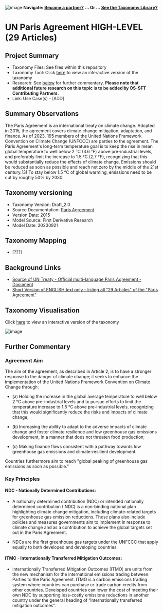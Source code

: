 ![image](https://user-images.githubusercontent.com/112073913/188821900-0c411acf-fbdd-4163-adc9-3ba4e2be78df.png)
**Navigate: [Become a partner?](https://github.com/OS-SFT/06-COLLABORATORS-PARTNERS)**
**... Or ... [See the Taxonomy Library?](https://github.com/orgs/OS-SFT/projects/2)**

# UN Paris Agreement HIGH-LEVEL (29 Articles)

## Project Summary
- Taxonomy Files: See files within this repository
- Taxonomy Tool: Click [here](https://os-sft.solidatus.com/viewer/650c26788f6f032c7aee4b48) to view an interactive version of the taxonomy 
- Research: See [below](https://github.com/OS-SFT/Taxonomy-Mappings-Library/tree/main/Single%20Taxonomies/Paris%20Agreement) for further commentary. **Please note that additional future research on this topic is to be added by OS-SFT Contributing Partners.**
- Link: Use Case(s) - [ADD]

## Summary Observations
The Paris Agreement is an international treaty on climate change. Adopted in 2015, the agreement covers climate change mitigation, adaptation, and finance. As of 2023, 195 members of the  United Nations Framework Convention on Climate Change (UNFCCC) are parties to the agreement. The Paris Agreement's long-term temperature goal is to keep the rise in mean global temperature to well below 2 °C (3.6 °F) above pre-industrial levels, and preferably limit the increase to 1.5 °C (2.7 °F), recognizing that this would substantially reduce the effects of climate change. Emissions should be reduced as soon as possible and reach net zero by the middle of the 21st century.[3] To stay below 1.5 °C of global warming, emissions need to be cut by roughly 50% by 2030. 

## Taxonomy versioning

- Taxonomy Version: Draft_2.0
- Source Documentation: [Paris Agreement](https://unfccc.int/sites/default/files/english_paris_agreement.pdf)
- Version Date: 2015
- Model Source: First Derivative Research
- Model Date: 20230921

## Taxonomy Mapping
* [???]

## Background Links
- [Source of UN Treaty - Official multi-language Paris Agreement - Document](https://treaties.un.org/doc/Treaties/2016/02/20160215%2006-03%20PM/Ch_XXVII-7-d.pdf)
- [Short Version of ENGLISH text only - listing all "29 Articles" of the "Paris Agreement"](https://unfccc.int/sites/default/files/english_paris_agreement.pdf)



## Taxonomy Visualisation

Click [here](https://os-sft.solidatus.com/viewer/650c26788f6f032c7aee4b48) to view an interactive version of the taxonomy

![image]()

## Further Commentary
### Agreement Aim 

The aim of the agreement, as described in Article 2, is to have a stronger response to the danger of climate change; it seeks to enhance the implementation of the United Nations Framework Convention on Climate Change through:

- (a) Holding the increase in the global average temperature to well below 2 °C above pre-industrial levels and to pursue efforts to limit the temperature increase to 1.5 °C above pre-industrial levels, recognizing that this would significantly reduce the risks and impacts of climate change;

- (b) Increasing the ability to adapt to the adverse impacts of climate change and foster climate resilience and low greenhouse gas emissions development, in a manner that does not threaten food production;

- (c) Making finance flows consistent with a pathway towards low greenhouse gas emissions and climate-resilient development.

Countries furthermore aim to reach "global peaking of greenhouse gas emissions as soon as possible." 

### Key Principles
#### NDC - Nationally Determined Contributions:

* A nationally determined contribution (NDC) or intended nationally determined contribution (INDC) is a non-binding national plan highlighting climate change mitigation, including climate-related targets for greenhouse gas emission reductions. These plans also include policies and measures governments aim to implement in response to climate change and as a contribution to achieve the global targets set out in the Paris Agreement.

* NDCs are the first greenhouse gas targets under the UNFCCC that apply equally to both developed and developing countries

#### ITMO - Internationally Transferred Mitigation Outcomes:

* Internationally Transferred Mitigation Outcomes (ITMO) are units from the new mechanism for the international emissions trading between Parties to the Paris Agreement. ITMO is a carbon emissions trading system where countries can purchase or trade carbon credits from other countries. Developed countries can lower the cost of meeting their own NDC by supporting less-costly emissions reductions in another country under the general heading of “internationally transferred mitigation outcomes”.


